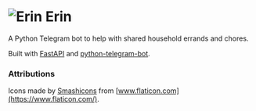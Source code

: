 # ![Erin](imgs/erin_bot.ico) Erin
A Python Telegram bot to help with shared household errands and chores.

Built with [FastAPI](https://fastapi.tiangolo.com/) and [python-telegram-bot](https://python-telegram-bot.org/).

### Attributions
Icons made by [Smashicons](https://www.flaticon.com/authors/smashicons) from [www.flaticon.com](https://www.flaticon.com/).